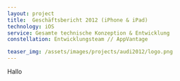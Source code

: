 ```yaml
---
layout: project
title:  Geschäftsbericht 2012 (iPhone & iPad)
technology: iOS
service: Gesamte technische Konzeption & Entwicklung
constellation: Entwicklungsteam // AppVantage

teaser_img: /assets/images/projects/audi2012/logo.png
---
```


Hallo